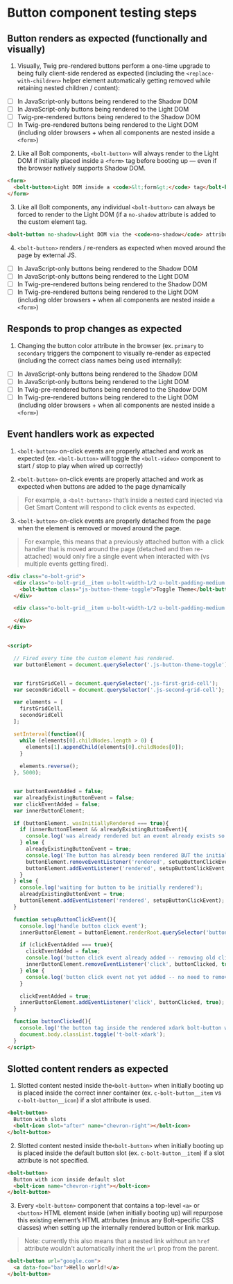 # Button component testing steps

## Button renders as expected (functionally and visually)

1. Visually, Twig pre-rendered buttons perform a one-time upgrade to being fully client-side rendered as expected (including the `<replace-with-children>` helper element automatically getting removed while retaining nested children / content):
  
- [ ] In JavaScript-only buttons being rendered to the Shadow DOM
- [ ] In JavaScript-only buttons being rendered to the Light DOM
- [ ] Twig-pre-rendered buttons being rendered to the Shadow DOM
- [ ] In Twig-pre-rendered buttons being rendered to the Light DOM (including older browsers + when all components are nested inside a  `<form>`)

2. Like all Bolt components, `<bolt-button>`  will always render to the Light DOM if initially placed inside a `<form>`  tag before booting up — even if the browser natively supports Shadow DOM.

```html
<form>
  <bolt-button>Light DOM inside a <code>&lt;form&gt;</code> tag</bolt-button>
</form>
```

3. Like all Bolt components, any individual `<bolt-button>`  can always be forced to render to the Light DOM (if a `no-shadow` attribute is added to the custom element tag.

```html
<bolt-button no-shadow>Light DOM via the <code>no-shadow</code> attribute</bolt-button>
```

4. `<bolt-button>` renders / re-renders as expected when moved around the page by external JS.

- [ ] In JavaScript-only buttons being rendered to the Shadow DOM
- [ ] In JavaScript-only buttons being rendered to the Light DOM
- [ ] In Twig-pre-rendered buttons being rendered to the Shadow DOM
- [ ] In Twig-pre-rendered buttons being rendered to the Light DOM (including older browsers + when all components are nested inside a  `<form>`)

## Responds to prop changes as expected

1. Changing the button color attribute in the browser (ex. `primary` to `secondary` triggers the component to visually re-render as expected (including the correct class names being used internally):

- [ ] In JavaScript-only buttons being rendered to the Shadow DOM
- [ ] In JavaScript-only buttons being rendered to the Light DOM
- [ ] In Twig-pre-rendered buttons being rendered to the Shadow DOM
- [ ] In Twig-pre-rendered buttons being rendered to the Light DOM (including older browsers + when all components are nested inside a  `<form>`)

## Event handlers work as expected		

1. `<bolt-button>` on-click events are properly attached and work as expected (ex. `<bolt-button>` will toggle the `<bolt-video>` component to start / stop to play when wired up correctly)

2. `<bolt-button>` on-click events are properly attached and work as expected when buttons are added to the page dynamically 

> For example,  a `<bolt-buttons>` that’s inside a nested card injected via Get Smart Content will respond to click events as expected.

3. `<bolt-button>` on-click events are properly detached from the page when the element is removed or moved around the page. 

> For example, this means that a previously attached button  with a click handler that is moved around the page (detached and then re-attached) would only fire a single event when interacted with (vs multiple events getting fired).

```html
<div class="o-bolt-grid">
  <div class="o-bolt-grid__item u-bolt-width-1/2 u-bolt-padding-medium js-first-grid-cell">
    <bolt-button class="js-button-theme-toggle">Toggle Theme</bolt-button>
  </div>

  <div class="o-bolt-grid__item u-bolt-width-1/2 u-bolt-padding-medium js-second-grid-cell">

  </div>
</div>


<script>

  // Fired every time the custom element has rendered.
  var buttonElement = document.querySelector('.js-button-theme-toggle');


  var firstGridCell = document.querySelector('.js-first-grid-cell');
  var secondGridCell = document.querySelector('.js-second-grid-cell');

  var elements = [
    firstGridCell,
    secondGridCell
  ];

  setInterval(function(){
    while (elements[0].childNodes.length > 0) {
      elements[1].appendChild(elements[0].childNodes[0]);
    }
    
    elements.reverse();
  }, 5000);


  var buttonEventAdded = false;
  var alreadyExistingButtonEvent = false;
  var clickEventAdded = false;
  var innerButtonElement;

  if (buttonElement._wasInitiallyRendered === true){
    if (innerButtonElement && alreadyExistingButtonEvent){
      console.log('was already rendered but an event already exists so using that.');
    } else {
      alreadyExistingButtonEvent = true;
      console.log('The button has already been rendered BUT the initially targeted element does not currently exist (likely due to the component re-rendering). Removing old event listener + re-adding an event listener to account for that.');
      buttonElement.removeEventListener('rendered', setupButtonClickEvent, false);
      buttonElement.addEventListener('rendered', setupButtonClickEvent, true);
    }
  } else {
    console.log('waiting for button to be initially rendered');
    alreadyExistingButtonEvent = true;
    buttonElement.addEventListener('rendered', setupButtonClickEvent);
  }

  function setupButtonClickEvent(){
    console.log('handle button click event');
    innerButtonElement = buttonElement.renderRoot.querySelector('button');

    if (clickEventAdded === true){
      clickEventAdded = false;
      console.log('button click event already added -- removing old click event');
      innerButtonElement.removeEventListener('click', buttonClicked, true);
    } else {
      console.log('button click event not yet added -- no need to remove old click event.');
    }

    clickEventAdded = true;
    innerButtonElement.addEventListener('click', buttonClicked, true);
  }

  function buttonClicked(){
    console.log('the button tag inside the rendered xdark bolt-button was clicked!');
    document.body.classList.toggle('t-bolt-xdark');
  }
</script>
```

## Slotted content renders as expected

1. Slotted content nested inside the`<bolt-button>` when initially booting up is placed inside the correct inner container (ex. `c-bolt-button__item` vs `c-bolt-button__icon`) if a slot attribute is used.

```html
<bolt-button>
  Button with slots
  <bolt-icon slot="after" name="chevron-right"></bolt-icon>
</bolt-button>
```

2. Slotted content nested inside the`<bolt-button>` when initially booting up is placed inside the default button slot (ex. `c-bolt-button__item`) if a slot attribute is not specified.

```html
<bolt-button>
  Button with icon inside default slot
  <bolt-icon name="chevron-right"></bolt-icon>
</bolt-button>
```

3. Every  `<bolt-button>` component that contains a top-level `<a>` or `<button>` HTML element inside (when initially booting up) will repurpose this existing element’s HTML attributes (minus any Bolt-specific CSS classes) when setting up the internally rendered button or link markup.

> Note: currently this also means that a nested link without an `href` attribute wouldn't automatically inherit the `url` prop from the parent.

```html
<bolt-button url="google.com">
  <a data-foo="bar">Hello world!</a>
</bolt-button>
```


